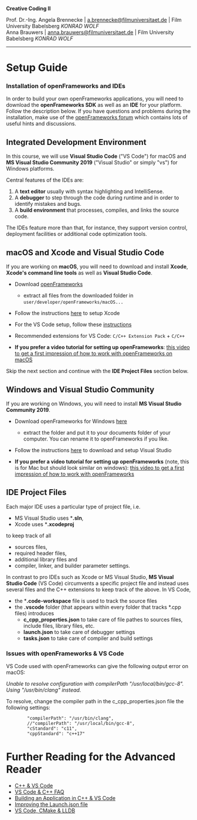 **Creative Coding II**

Prof. Dr.-Ing. Angela Brennecke | a.brennecke@filmuniversitaet.de | Film University Babelsberg *KONRAD WOLF*   
Anna Brauwers | anna.brauwers@filmuniversitaet.de | Film University Babelsberg *KONRAD WOLF*

--- 

# Setup Guide
### Installation of openFrameworks and IDEs

In order to build your own openFrameworks applications, you will need to download the **openFrameworks SDK** as well as an **IDE** for your platform. Follow the description below. If you have questions and problems during the installation, make use of the [openFrameworks forum](https://forum.openframeworks.cc) which contains lots of useful hints and discussions.


## Integrated Development Environment

In this course, we will use **Visual Studio Code** ("VS Code") for macOS and **MS Visual Studio Community 2019** ("Visual Studio" or simply "vs") for Windows platforms. 

Central features of the IDEs are:
1. A **text editor** usually with syntax highlighting and IntelliSense.
2. A **debugger** to step through the code during runtime and in order to identify mistakes and bugs.
3. A **build environment** that processes, compiles, and links the source code.

The IDEs feature more than that, for instance, they support version control, deployment facilities or additional code optimization tools. 

<!-- *Note: As mentioned earlier, other IDEs and platforms will work with openFrameworks as well but will require you to take care of the setup and processing yourselves. Visual Studio Code is a very good alternative that works on both platforms, macOS and Windows. However, at the moment it is [not possible to use the latest debugger on macOS Catalina with Visual Studio Code](https://github.com/microsoft/vscode-cpptools/issues/3829).* -->

## macOS and Xcode and Visual Studio Code
If you are working on **macOS**, you will need to download and install **Xcode**, **Xcode's command line tools** as well as **Visual Studio Code**.
- Download [openFrameworks](https://github.com/openframeworks/openFrameworks/releases/download/0.12.0/of_v0.12.0_osx_release.zip)
  - extract all files from the downloaded folder in `user/developer/openFrameworks/macOS...`
- Follow the instructions [here](https://openframeworks.cc/setup/xcode/) to setup Xcode
- For the VS Code setup, follow these [instructions](https://openframeworks.cc/setup/vscode/) 
- Recommended extensions for VS Code: `C/C++ Extension Pack` + `C/C++`


- **If you prefer a video tutorial for setting up openFrameworks**:  [this video to get a first impression of how to work with openFrameworks on macOS](https://www.youtube.com/watch?v=rplUouqg8mc) 

Skip the next section and continue with the **IDE Project Files** section below.


## Windows and Visual Studio Community

If you are working on Windows, you will need to install **MS Visual Studio Community 2019**.   
- Download openFrameworks for Windows [here](https://github.com/openframeworks/openFrameworks/releases/download/0.12.0/of_v0.12.0_vs_release.zip)
  - extract the folder and put it to your documents folder of your computer. You can rename it to openFrameworks if you like.
- Follow the instructions [here](https://openframeworks.cc/setup/vs/) to download and setup Visual Studio


- **If you prefer a video tutorial for setting up openFrameworks** (note, this is for Mac but should look similar on windows):  [this video to get a first impression of how to work with openFrameworks](https://www.youtube.com/watch?v=rplUouqg8mc)


## IDE Project Files

Each major IDE uses a particular type of project file, i.e. 

- MS Visual Studio uses ***.sln**, 
- Xcode uses ***.xcodeproj**

to keep track of all 

- sources files, 
- required header files, 
- additional library files and 
- compiler, linker, and builder parameter settings.

In contrast to pro IDEs such as Xcode or MS Visual Studio, **MS Visual Studio Code** (VS Code) circumvents a specific project file and instead uses several files and the C++ extensions to keep track of the above. In VS Code,

- the ***.code-workspace** file is used to track the source files
- the **.vscode** folder (that appears within every folder that tracks *.cpp files) introduces 
  - **c_cpp_properties.json** to take care of file pathes to sources files, include files, library files, etc.
  - **launch.json** to take care of debugger settings
  - **tasks.json** to take care of compiler and build settings

  

### Issues with openFrameworks & VS Code

VS Code used with openFrameworks can give the following output error on macOS:

*Unable to resolve configuration with compilerPath "/usr/local/bin/gcc-8".
Using "/usr/bin/clang" instead.*

To resolve, change the compiler path in the c_cpp_properties.json file the following settings:

            "compilerPath": "/usr/bin/clang",
            //"compilerPath": "/usr/local/bin/gcc-8",
            "cStandard": "c11",
            "cppStandard": "c++17"


<!-- ## CMake, Makefiles, IDEs, etc.

How are make, makefile and clang related?

- The command "make" in combination with a "Makefile" represents a build system that compiles, links and builds the code.

- Xcode (as well as Microsoft Visual Studio or VS Code) is an integrated development environment that allows to control a build system using an GUI; Xcode uses the Clang frontent and LLVM as backend compiler

- openFrameworks uses Clang as well as with c++17 and clang-x64 -->



# Further Reading for the Advanced Reader

- [C++ & VS Code](https://code.visualstudio.com/docs/languages/cpp)
- [VS Code & C++ FAQ](https://code.visualstudio.com/docs/cpp/faq-cpp)
- [Building an Application in C++ & VS Code](https://devblogs.microsoft.com/cppblog/building-your-c-application-with-visual-studio-code/)
- [Improving the Launch.json file](https://blogs.msdn.microsoft.com/brian_farnhill/2017/09/27/using-the-launch-json-file-in-vs-code-for-improved-powershell-debugging/)
- [VS Code, CMake & LLDB](https://medium.com/audelabs/c-development-using-visual-studio-code-cmake-and-lldb-d0f13d38c563)
